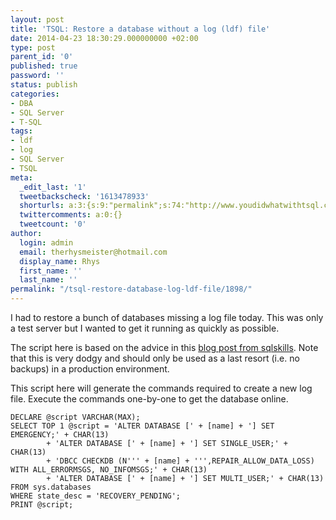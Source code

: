 ```yaml
---
layout: post
title: 'TSQL: Restore a database without a log (ldf) file'
date: 2014-04-23 18:30:29.000000000 +02:00
type: post
parent_id: '0'
published: true
password: ''
status: publish
categories:
- DBA
- SQL Server
- T-SQL
tags:
- ldf
- log
- SQL Server
- TSQL
meta:
  _edit_last: '1'
  tweetbackscheck: '1613478933'
  shorturls: a:3:{s:9:"permalink";s:74:"http://www.youdidwhatwithtsql.com/tsql-restore-database-log-ldf-file/1898/";s:7:"tinyurl";s:26:"http://tinyurl.com/lhw7vpt";s:4:"isgd";s:19:"http://is.gd/gDI2uf";}
  twittercomments: a:0:{}
  tweetcount: '0'
author:
  login: admin
  email: therhysmeister@hotmail.com
  display_name: Rhys
  first_name: ''
  last_name: ''
permalink: "/tsql-restore-database-log-ldf-file/1898/"
---
```

I had to restore a bunch of databases missing a log file today. This was only a test server but I wanted to get it running as quickly as possible.

The script here is based on the advice in this [blog post from sqlskills](https://www.sqlskills.com/blogs/paul/checkdb-from-every-angle-emergency-mode-repair-the-very-very-last-resort/ "ldf missing"). Note that this is very dodgy and should only be used as a last resort (i.e. no backups) in a production environment.

This script here will generate the commands required to create a new log file. Execute the commands one-by-one to get the database online.

```
DECLARE @script VARCHAR(MAX);
SELECT TOP 1 @script = 'ALTER DATABASE [' + [name] + '] SET EMERGENCY;' + CHAR(13)
		+ 'ALTER DATABASE [' + [name] + '] SET SINGLE_USER;' + CHAR(13)
		+ 'DBCC CHECKDB (N''' + [name] + ''',REPAIR_ALLOW_DATA_LOSS) WITH ALL_ERRORMSGS, NO_INFOMSGS;' + CHAR(13)
		+ 'ALTER DATABASE [' + [name] + '] SET MULTI_USER;' + CHAR(13)
FROM sys.databases
WHERE state_desc = 'RECOVERY_PENDING';
PRINT @script;
```
